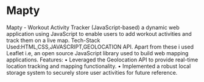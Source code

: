 # Mapty
Mapty - Workout Activity Tracker (JavaScript-based)
a dynamic web application using JavaScript to enable users to add workout activities and track them on a live map.
Tech-Stack Used:HTML,CSS,JAVASCRIPT,GEOLOCATION API.
Apart from these i used Leaflet i.e, an open source JavaScript library used to build web mapping applications.
Features:
•	Leveraged the Geolocation API to provide real-time location tracking and mapping functionality.
•	Implemented a robust local storage system to securely store user activities for future reference.

